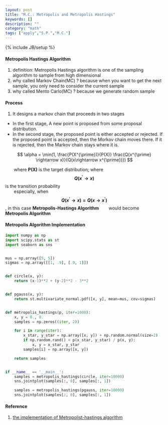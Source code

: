 ```yaml
---
layout: post
title: "M.C.: Metropolis and Metropolis Hastings"
keywords: []
description: ""
category: "math"
tags: ["apply","S.P.","M.C."]
---
```

{% include JB/setup %}

#### Metropolis Hastings Algorithm

1. definition: Metropolis Hastings algorithm is one of the sampling algorithm to sample from high dimensional
2. why called Markov Chain(MC) ? because when you  want to get the next sample, you only need to consider the current sample
3. why called Mento Carlo(MC) ?  because we generate random sample

#### Process
1. It designs a markov chain that proceeds in two stages
- In the first stage, A new point is proposed from some proposal distribution.
- In the second stage, the proposed point is either accepted or rejected. If the
  proposed point is accepted, then the Morkov chain moves there. If it is
  rejected, then the Markov chain stays where it is.

$$
\alpha = \min(1, \frac{P(X^{\prime})}{P(X)} \frac{Q(x^{\prime} \rightarrow x)}{Q(x\rightarrow x^{\prime})})
$$


&nbsp;&nbsp;&nbsp;&nbsp;&nbsp;&nbsp;&nbsp;where **P(X)** is the target distribution;
where **$$Q(x^{\prime} \rightarrow x)$$** is the transition probability <br /> 
&nbsp;&nbsp;&nbsp;&nbsp;&nbsp;&nbsp;&nbsp;especially, when **$$Q(x^{\prime} \rightarrow x) = Q(x \rightarrow x^{\prime})$$**, in this case **Metropolis-Hastings Algorithm**
&nbsp;&nbsp;&nbsp;&nbsp;&nbsp;&nbsp;&nbsp;would become **Metropolis Algorithm**


#### Metropolis Algorithm Implementation

```python
import numpy as np
import scipy.stats as st
import seaborn as sns


mus = np.array([5, 5])
sigmas = np.array([[1, .9], [.9, 1]])


def circle(x, y):
    return (x-1)**2 + (y-2)**2 - 3**2


def pgauss(x, y):
    return st.multivariate_normal.pdf([x, y], mean=mus, cov=sigmas)


def metropolis_hastings(p, iter=1000):
    x, y = 0., 0.
    samples = np.zeros((iter, 2))

    for i in range(iter):
        x_star, y_star = np.array([x, y]) + np.random.normal(size=2)
        if np.random.rand() < p(x_star, y_star) / p(x, y):
            x, y = x_star, y_star
        samples[i] = np.array([x, y])

    return samples


if __name__ == '__main__':
    samples = metropolis_hastings(circle, iter=10000)
    sns.jointplot(samples[:, 0], samples[:, 1])

    samples = metropolis_hastings(pgauss, iter=10000)
    sns.jointplot(samples[:, 0], samples[:, 1])
```












#### Reference

1. [the implementation of Metropolist-hastings algorithm](https://wiseodd.github.io/techblog/2015/10/17/metropolis-hastings/)
